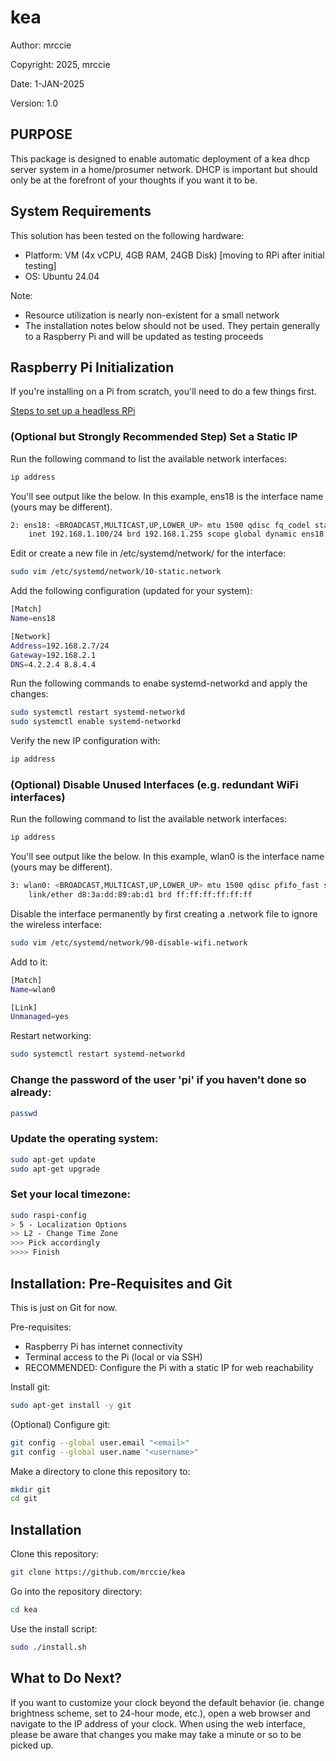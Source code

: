 # kea

Author: mrccie

Copyright: 2025, mrccie

Date: 1-JAN-2025

Version: 1.0


## PURPOSE

This package is designed to enable automatic deployment of a kea dhcp server system in a home/prosumer network. DHCP is important but should only be at the forefront of your thoughts if you want it to be.


## System Requirements

This solution has been tested on the following hardware:
- Platform: VM (4x vCPU, 4GB RAM, 24GB Disk) [moving to RPi after initial testing]
- OS: Ubuntu 24.04

Note:
- Resource utilization is nearly non-existent for a small network
- The installation notes below should not be used.  They pertain generally to a Raspberry Pi and will be updated as testing proceeds


## Raspberry Pi Initialization

If you're installing on a Pi from scratch, you'll need to do a few things first.

[Steps to set up a headless RPi](https://www.tomshardware.com/reviews/raspberry-pi-headless-setup-how-to,6028.html)

### (Optional but Strongly Recommended Step) Set a Static IP

Run the following command to list the available network interfaces:
```sh
ip address
```

You'll see output like the below. In this example, ens18 is the interface name (yours may be different).
```sh
2: ens18: <BROADCAST,MULTICAST,UP,LOWER_UP> mtu 1500 qdisc fq_codel state UP group default qlen 1000
    inet 192.168.1.100/24 brd 192.168.1.255 scope global dynamic ens18
```

Edit or create a new file in /etc/systemd/network/ for the interface:
```sh
sudo vim /etc/systemd/network/10-static.network
```

Add the following configuration (updated for your system):
```sh
[Match]
Name=ens18

[Network]
Address=192.168.2.7/24
Gateway=192.168.2.1
DNS=4.2.2.4 8.8.4.4
```

Run the following commands to enabe systemd-networkd and apply the changes:
```sh
sudo systemctl restart systemd-networkd
sudo systemctl enable systemd-networkd
```

Verify the new IP configuration with:
```sh
ip address
```


### (Optional) Disable Unused Interfaces (e.g. redundant WiFi interfaces)

Run the following command to list the available network interfaces:
```sh
ip address
```

You'll see output like the below. In this example, wlan0 is the interface name (yours may be different).
```sh
3: wlan0: <BROADCAST,MULTICAST,UP,LOWER_UP> mtu 1500 qdisc pfifo_fast state UP mode DORMANT group default qlen 1000
    link/ether d8:3a:dd:89:ab:d1 brd ff:ff:ff:ff:ff:ff
```

Disable the interface permanently by first creating a .network file to ignore the wireless interface:
```sh
sudo vim /etc/systemd/network/90-disable-wifi.network
```

Add to it:
```sh
[Match]
Name=wlan0

[Link]
Unmanaged=yes
```

Restart networking:
```sh
sudo systemctl restart systemd-networkd
```


### Change the password of the user 'pi' if you haven't done so already:
```sh
passwd
```

### Update the operating system:
```sh
sudo apt-get update
sudo apt-get upgrade
```

### Set your local timezone:
```sh
sudo raspi-config
> 5 - Localization Options
>> L2 - Change Time Zone
>>> Pick accordingly
>>>> Finish
```


## Installation: Pre-Requisites and Git

This is just on Git for now.

Pre-requisites:
- Raspberry Pi has internet connectivity
- Terminal access to the Pi (local or via SSH)
- RECOMMENDED: Configure the Pi with a static IP for web reachability

Install git:
```sh
sudo apt-get install -y git
```

(Optional) Configure git:
```sh
git config --global user.email "<email>"
git config --global user.name "<username>"
```

Make a directory to clone this repository to:
```sh
mkdir git
cd git
```


## Installation

Clone this repository:
```sh
git clone https://github.com/mrccie/kea
```

Go into the repository directory:
```sh
cd kea
```

Use the install script:
```sh
sudo ./install.sh
```


## What to Do Next?

If you want to customize your clock beyond the default behavior (ie. change brightness scheme, set to 24-hour mode, etc.), open a web browser and navigate to the IP address of your clock.  When using the web interface, please be aware that changes you make may take a minute or so to be picked up.
